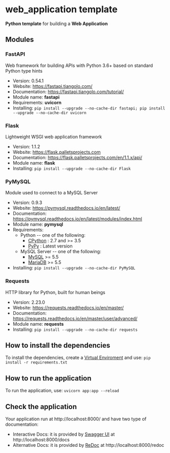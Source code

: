# web_application template

**Python template** for building a **Web Application**



## Modules

### FastAPI

Web framework for building APIs with Python 3.6+ based on standard Python type hints


* Version: 0.54.1
* Website: https://fastapi.tiangolo.com/
* Documentation: https://fastapi.tiangolo.com/tutorial/
* Module name: **fastapi**
* Requirements: **uvicorn**
* Installing: `pip install --upgrade --no-cache-dir fastapi; pip install --upgrade --no-cache-dir uvicorn`



### Flask

Lightweight WSGI web application framework

* Version: 1.1.2
* Website: https://flask.palletsprojects.com
* Documentation: https://flask.palletsprojects.com/en/1.1.x/api/
* Module name: **flask**
* Installing: `pip install --upgrade --no-cache-dir Flask`



### PyMySQL

Module used to connect to a MySQL Server

* Version: 0.9.3
* Website: https://pymysql.readthedocs.io/en/latest/
* Documentation: https://pymysql.readthedocs.io/en/latest/modules/index.html
* Module name: **pymysql**
* Requirements:
	- Python -- one of the following:
		+ [CPython](http://www.python.org/) : 2.7 and >= 3.5
		+ [PyPy](http://pypy.org/) : Latest version
	- MySQL Server -- one of the following:
		+ [MySQL](http://www.mysql.com/) >= 5.5
		+ [MariaDB](https://mariadb.org/) >= 5.5
* Installing: `pip install --upgrade --no-cache-dir PyMySQL`



### Requests

HTTP library for Python, built for human beings

* Version: 2.23.0
* Website: https://requests.readthedocs.io/en/master/
* Documentation: https://requests.readthedocs.io/en/master/user/advanced/
* Module name: **requests**
* Installing: `pip install --upgrade --no-cache-dir requests`



## How to install the dependencies

To install the dependencies, create a [Virtual Enviroment](https://packaging.python.org/tutorials/installing-packages/#creating-virtual-environments) and use: `pip install -r requirements.txt`



## How to run the application

To run the application, use: `uvicorn app:app --reload`


## Check the application

Your application run at http://localhost:8000/ and have two type of documentation:

* Interactive Docs: it is provided by [Swagger UI](https://github.com/swagger-api/swagger-ui) at http://localhost:8000/docs
* Alternative Docs: it is provided by [ReDoc](https://github.com/Rebilly/ReDoc) at http://localhost:8000/redoc
